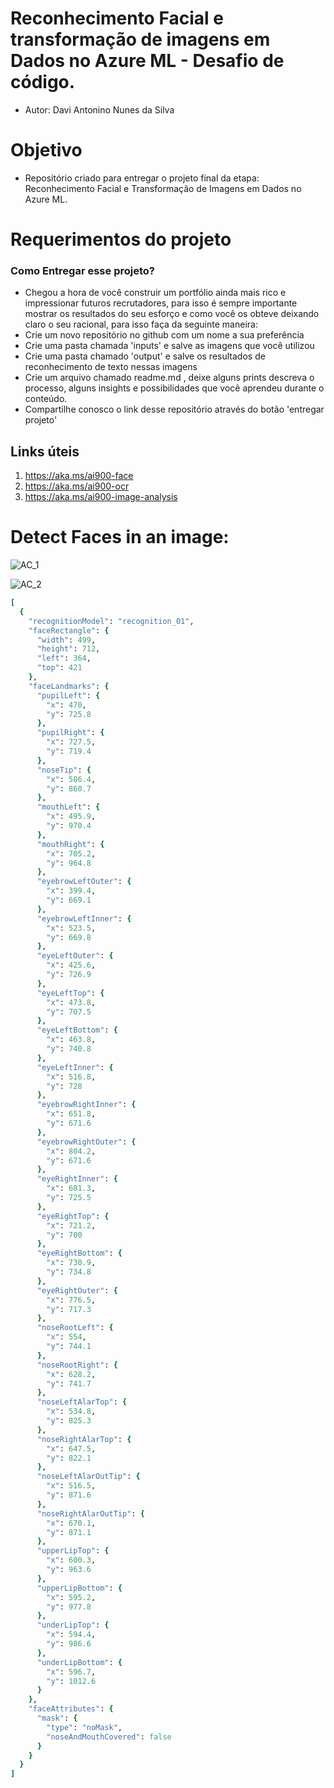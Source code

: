 # Reconhecimento Facial e transformação de imagens em Dados no Azure ML - Desafio de código.


* Autor: Davi Antonino Nunes da Silva


# Objetivo
* Repositório criado para entregar o projeto final da etapa: Reconhecimento Facial e Transformação de Imagens em Dados no Azure ML.


#  Requerimentos do projeto
### Como Entregar esse projeto?


* Chegou a hora de você construir um portfólio ainda mais rico e impressionar futuros recrutadores, para isso é sempre importante mostrar os resultados do seu esforço e como você os obteve deixando claro o seu racional, para isso faça da seguinte maneira:
* Crie um novo repositório no github com um nome a sua preferência
* Crie uma pasta chamada 'inputs' e salve as imagens que você utilizou
* Crie uma pasta chamado 'output' e salve os resultados de reconhecimento de texto nessas imagens
* Crie um arquivo chamado readme.md , deixe alguns prints descreva o processo, alguns insights e possibilidades que você aprendeu durante o conteúdo.
* Compartilhe conosco o link desse repositório através do botão 'entregar projeto'


## Links úteis
1. https://aka.ms/ai900-face
2. https://aka.ms/ai900-ocr
3. https://aka.ms/ai900-image-analysis


# Detect Faces in an image:
![AC_1](https://github.com/dansfisica85/DIO---Reconhecimento-Facial-e-transforma-o-de-imagens-em-Dados-no-Azure-ML/assets/118570287/4db95b06-35e1-4a89-87c5-4afceaf22579)


![AC_2](https://github.com/dansfisica85/DIO---Reconhecimento-Facial-e-transforma-o-de-imagens-em-Dados-no-Azure-ML/assets/118570287/e3d32248-fd30-4d4c-b5a3-8db3d17aa4d0)

```ruby
[
  {
    "recognitionModel": "recognition_01",
    "faceRectangle": {
      "width": 499,
      "height": 712,
      "left": 364,
      "top": 421
    },
    "faceLandmarks": {
      "pupilLeft": {
        "x": 470,
        "y": 725.8
      },
      "pupilRight": {
        "x": 727.5,
        "y": 719.4
      },
      "noseTip": {
        "x": 586.4,
        "y": 860.7
      },
      "mouthLeft": {
        "x": 495.9,
        "y": 970.4
      },
      "mouthRight": {
        "x": 705.2,
        "y": 964.8
      },
      "eyebrowLeftOuter": {
        "x": 399.4,
        "y": 669.1
      },
      "eyebrowLeftInner": {
        "x": 523.5,
        "y": 669.8
      },
      "eyeLeftOuter": {
        "x": 425.6,
        "y": 726.9
      },
      "eyeLeftTop": {
        "x": 473.8,
        "y": 707.5
      },
      "eyeLeftBottom": {
        "x": 463.8,
        "y": 740.8
      },
      "eyeLeftInner": {
        "x": 516.8,
        "y": 728
      },
      "eyebrowRightInner": {
        "x": 651.8,
        "y": 671.6
      },
      "eyebrowRightOuter": {
        "x": 804.2,
        "y": 671.6
      },
      "eyeRightInner": {
        "x": 681.3,
        "y": 725.5
      },
      "eyeRightTop": {
        "x": 721.2,
        "y": 700
      },
      "eyeRightBottom": {
        "x": 730.9,
        "y": 734.8
      },
      "eyeRightOuter": {
        "x": 776.5,
        "y": 717.3
      },
      "noseRootLeft": {
        "x": 554,
        "y": 744.1
      },
      "noseRootRight": {
        "x": 628.2,
        "y": 741.7
      },
      "noseLeftAlarTop": {
        "x": 534.8,
        "y": 825.3
      },
      "noseRightAlarTop": {
        "x": 647.5,
        "y": 822.1
      },
      "noseLeftAlarOutTip": {
        "x": 516.5,
        "y": 871.6
      },
      "noseRightAlarOutTip": {
        "x": 670.1,
        "y": 871.1
      },
      "upperLipTop": {
        "x": 600.3,
        "y": 963.6
      },
      "upperLipBottom": {
        "x": 595.2,
        "y": 977.8
      },
      "underLipTop": {
        "x": 594.4,
        "y": 986.6
      },
      "underLipBottom": {
        "x": 596.7,
        "y": 1012.6
      }
    },
    "faceAttributes": {
      "mask": {
        "type": "noMask",
        "noseAndMouthCovered": false
      }
    }
  }
]
```
